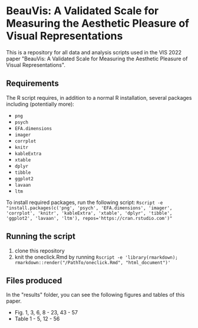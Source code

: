 # BeauVis: A Validated Scale for Measuring the Aesthetic Pleasure of Visual Representations

  

This is a repository for all data and analysis scripts used in the VIS 2022 paper "BeauVis: A Validated Scale for Measuring the Aesthetic Pleasure of Visual Representations".

## Requirements
The R script requires, in addition to a normal R installation, several packages including (potentially more):
* ``png``
* ``psych``
* ``EFA.dimensions``
* ``imager``
* ``corrplot``
* ``knitr``
* ``kableExtra``
* ``xtable``
* ``dplyr``
* ``tibble``
* ``ggplot2``
* ``lavaan``
* ``ltm``

To install required packages, run the following script:
``Rscript -e "install.packages(c('png', 'psych', 'EFA.dimensions', 'imager', 'corrplot', 'knitr', 'kableExtra', 'xtable', 'dplyr', 'tibble', 'ggplot2', 'lavaan', 'ltm'), repos='https://cran.rstudio.com')"``

## Running the script
1. clone this repository
2. knit the oneclick.Rmd by running
 `` Rscript -e 'library(rmarkdown); rmarkdown::render("/PathTo/oneclick.Rmd", "html_document")' ``

## Files produced
In the "results" folder, you can see the following figures and tables of this paper.
* Fig. 1, 3, 6, 8 - 23, 43 - 57
* Table 1 - 5, 12 - 56